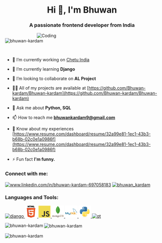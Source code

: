 <h1 align="center">Hi 👋, I'm Bhuwan</h1>
<h3 align="center">A passionate frontend developer from India</h3>
<img align="right" alt="Coding" width = "400" src="https://t4.ftcdn.net/jpg/03/13/40/45/360_F_313404541_e9YZ3pht6oEEkMXuhxTboqXA2B2ShNnC.jpg">

<p align="left"> <img src="https://komarev.com/ghpvc/?username=bhuwan-kardam&label=Profile%20views&color=0e75b6&style=flat" alt="bhuwan-kardam" /> </p>

<p align="left"> <a href="https://twitter.com/" target="blank"><img src="https://img.shields.io/twitter/follow/?logo=twitter&style=for-the-badge" alt="" /></a> </p>

- 🔭 I’m currently working on [Chetu India](https://www.chetu.com/)

- 🌱 I’m currently learning **Django**

- 👯 I’m looking to collaborate on **AL Project**

- 👨‍💻 All of my projects are available at [https://github.com/Bhuwan-kardam/Bhuwan-kardam](https://github.com/Bhuwan-kardam/Bhuwan-kardam)

- 💬 Ask me about **Python, SQL**

- 📫 How to reach me **bhuwankardam9@gmail.com**

- 📄 Know about my experiences [https://www.resume.com/dashboard/resume/32a99e81-1ec1-43b3-b68b-02c0e1a0986f](https://www.resume.com/dashboard/resume/32a99e81-1ec1-43b3-b68b-02c0e1a0986f)

- ⚡ Fun fact **I'm funny.**

<h3 align="left">Connect with me:</h3>
<p align="left">
<a href="https://linkedin.com/in/www.linkedin.com/in/bhuwan-kardam-697058183" target="blank"><img align="center" src="https://raw.githubusercontent.com/rahuldkjain/github-profile-readme-generator/master/src/images/icons/Social/linked-in-alt.svg" alt="www.linkedin.com/in/bhuwan-kardam-697058183" height="30" width="40" /></a>
<a href="https://instagram.com/bhuwan_kardam" target="blank"><img align="center" src="https://raw.githubusercontent.com/rahuldkjain/github-profile-readme-generator/master/src/images/icons/Social/instagram.svg" alt="bhuwan_kardam" height="30" width="40" /></a>
</p>

<h3 align="left">Languages and Tools:</h3>
<p align="left"> <a href="https://www.djangoproject.com/" target="_blank" rel="noreferrer"> <img src="https://cdn.worldvectorlogo.com/logos/django.svg" alt="django" width="40" height="40"/> </a> <a href="https://www.w3.org/html/" target="_blank" rel="noreferrer"> <img src="https://raw.githubusercontent.com/devicons/devicon/master/icons/html5/html5-original-wordmark.svg" alt="html5" width="40" height="40"/> </a> <a href="https://developer.mozilla.org/en-US/docs/Web/JavaScript" target="_blank" rel="noreferrer"> <img src="https://raw.githubusercontent.com/devicons/devicon/master/icons/javascript/javascript-original.svg" alt="javascript" width="40" height="40"/> </a> <a href="https://www.mongodb.com/" target="_blank" rel="noreferrer"> <img src="https://raw.githubusercontent.com/devicons/devicon/master/icons/mongodb/mongodb-original-wordmark.svg" alt="mongodb" width="40" height="40"/> </a> <a href="https://www.mysql.com/" target="_blank" rel="noreferrer"> <img src="https://raw.githubusercontent.com/devicons/devicon/master/icons/mysql/mysql-original-wordmark.svg" alt="mysql" width="40" height="40"/> </a> <a href="https://www.python.org" target="_blank" rel="noreferrer"> <img src="https://raw.githubusercontent.com/devicons/devicon/master/icons/python/python-original.svg" alt="python" width="40" height="40"/> </a> <a href="https://www.qt.io/" target="_blank" rel="noreferrer"> <img src="https://upload.wikimedia.org/wikipedia/commons/0/0b/Qt_logo_2016.svg" alt="qt" width="40" height="40"/> </a> </p>

<p><img align="left" src="https://github-readme-stats.vercel.app/api/top-langs?username=bhuwan-kardam&show_icons=true&locale=en&layout=compact" alt="bhuwan-kardam" /></p>

<p>&nbsp;<img align="center" src="https://github-readme-stats.vercel.app/api?username=bhuwan-kardam&show_icons=true&locale=en" alt="bhuwan-kardam" /></p>

<p><img align="center" src="https://github-readme-streak-stats.herokuapp.com/?user=bhuwan-kardam&" alt="bhuwan-kardam" /></p>
